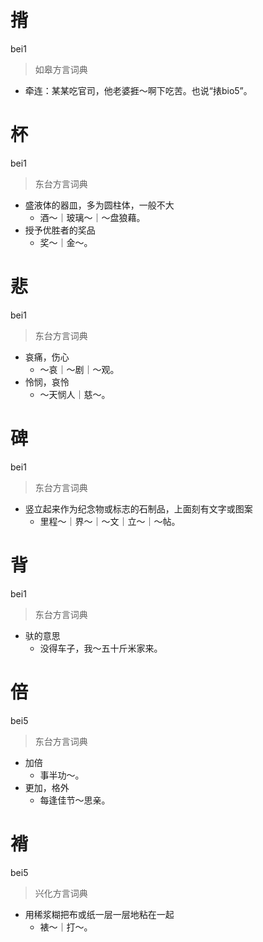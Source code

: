 # 揹
bei1
> 如皋方言词典
- 牵连：某某吃官司，他老婆捱～啊下吃苦。也说“㧼bio5”。

# 杯
bei1
> 东台方言词典
- 盛液体的器皿，多为圆柱体，一般不大
  - 酒～｜玻璃～｜～盘狼藉。
- 授予优胜者的奖品
  - 奖～｜金～。

# 悲
bei1
> 东台方言词典
- 哀痛，伤心
  - ～哀｜～剧｜～观。
- 怜悯，哀怜
  - ～天悯人｜慈～。

# 碑
bei1
> 东台方言词典
- 竖立起来作为纪念物或标志的石制品，上面刻有文字或图案
  - 里程～｜界～｜～文｜立～｜～帖。

# 背
bei1
> 东台方言词典
- 驮的意思
  - 没得车子，我～五十斤米家来。

# 倍
bei5
> 东台方言词典
- 加倍
  - 事半功～。
- 更加，格外
  - 每逢佳节～思亲。

# 褙
bei5
> 兴化方言词典
- 用稀浆糊把布或纸一层一层地粘在一起
  - 裱～｜打～。
